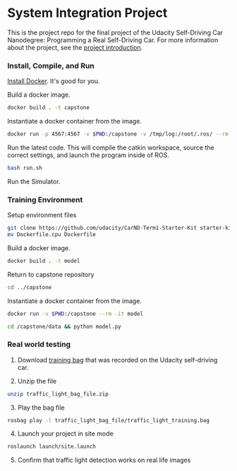 # System Integration Project
This is the project repo for the final project of the Udacity Self-Driving Car Nanodegree: Programming a Real Self-Driving Car. For more information about the project, see the [project introduction](https://classroom.udacity.com/nanodegrees/nd013/parts/6047fe34-d93c-4f50-8336-b70ef10cb4b2/modules/e1a23b06-329a-4684-a717-ad476f0d8dff/lessons/462c933d-9f24-42d3-8bdc-a08a5fc866e4/concepts/5ab4b122-83e6-436d-850f-9f4d26627fd9).

### Install, Compile, and Run
[Install Docker](https://docs.docker.com/engine/installation/). It's good for you.

Build a docker image.
```bash
docker build . -t capstone
```

Instantiate a docker container from the image.
```bash
docker run -p 4567:4567 -v $PWD:/capstone -v /tmp/log:/root/.ros/ --rm -it capstone
```

Run the latest code. This will compile the catkin workspace, source the correct settings, and launch the program inside of ROS.
```bash
bash run.sh
```

Run the Simulator.

### Training Environment
Setup environment files
```bash
git clone https://github.com/udacity/CarND-Term1-Starter-Kit starter-kit && cd starter-kit
mv Dockerfile.cpu Dockerfile
```

Build a docker image.
```bash
docker build . -t model
```

Return to capstone repository
```bash
cd ../capstone
```

Instantiate a docker container from the image.
```bash
docker run -v $PWD:/capstone --rm -it model
```

```bash
cd /capstone/data && python model.py
```

### Real world testing
1. Download [training bag](https://s3-us-west-1.amazonaws.com/udacity-selfdrivingcar/traffic_light_bag_file.zip) that was recorded on the Udacity self-driving car.

2. Unzip the file
```bash
unzip traffic_light_bag_file.zip
```

3. Play the bag file
```bash
rosbag play -l traffic_light_bag_file/traffic_light_training.bag
```

4. Launch your project in site mode
```bash
roslaunch launch/site.launch
```

5. Confirm that traffic light detection works on real life images
